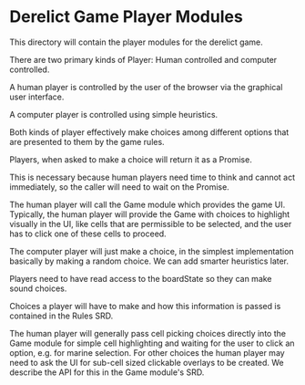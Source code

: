 # Derelict Game Player Modules

This directory will contain the player modules for the derelict game.

There are two primary kinds of Player: Human controlled and computer controlled.

A human player is controlled by the user of the browser via the graphical user interface.

A computer player is controlled using simple heuristics. 

Both kinds of player effectively make choices among different options that are presented to them by the game rules.

Players, when asked to make a choice will return it as a Promise. 

This is necessary because human players need time to think and cannot act immediately, so the caller will need to wait on the Promise.

The human player will call the Game module which provides the game UI.  Typically, the human player will provide the Game with choices to highlight visually in the UI, like cells that are permissible to be selected, and the user has to click one of these cells to proceed.  

The computer player will just make a choice, in the simplest implementation basically by making a random choice.  We can add smarter heuristics later.

Players need to have read access to the boardState so they can make sound choices.

Choices a player will have to make and how this information is passed is contained in the Rules SRD.

The human player will generally pass cell picking choices directly into the Game module for simple cell highlighting and waiting for the user to click an option, e.g. for marine selection.
For other choices the human player may need to ask the UI for sub-cell sized clickable overlays to be created.  We describe the API for this in the Game module's SRD.










